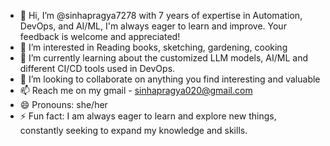 - 👋 Hi, I’m @sinhapragya7278 with 7 years of expertise in Automation, DevOps, and AI/ML, I'm always eager to learn and improve. Your feedback is welcome and appreciated!
- 👀 I’m interested in Reading books, sketching, gardening, cooking
- 🌱 I’m currently learning about the customized LLM models, AI/ML and different CI/CD tools used in DevOps.
- 💞️ I’m looking to collaborate on anything you find interesting and valuable
- 📫 Reach me on my gmail - sinhapragya020@gmail.com
- 😄 Pronouns: she/her
- ⚡ Fun fact: I am always eager to learn and explore new things, constantly seeking to expand my knowledge and skills.

